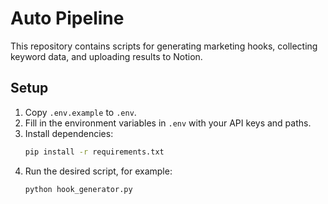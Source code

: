 # Auto Pipeline

This repository contains scripts for generating marketing hooks, collecting keyword data, and uploading results to Notion.

## Setup

1. Copy `.env.example` to `.env`.
2. Fill in the environment variables in `.env` with your API keys and paths.
3. Install dependencies:
   ```bash
   pip install -r requirements.txt
   ```
4. Run the desired script, for example:
   ```bash
   python hook_generator.py
   ```
